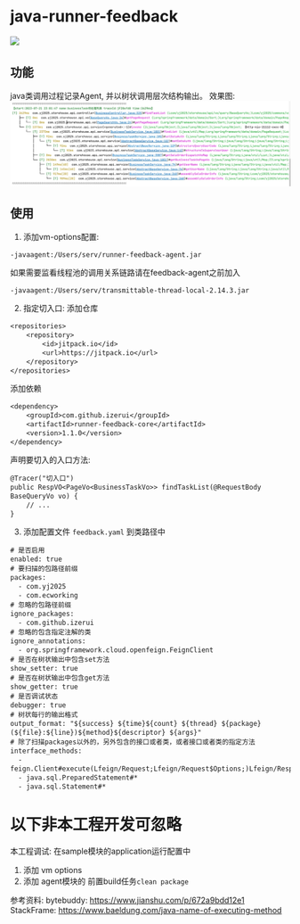 # java-runner-feedback

[![](https://jitpack.io/v/izerui/java-runner-feedback.svg)](https://jitpack.io/#izerui/java-runner-feedback)

## 功能
java类调用过程记录Agent, 并以树状调用层次结构输出。
效果图:
<img src="https://github.com/izerui/java-runner-feedback/blob/main/demo.jpg?raw=true">

## 使用
1. 添加vm-options配置:
```
-javaagent:/Users/serv/runner-feedback-agent.jar
```

如果需要监看线程池的调用关系链路请在feedback-agent之前加入
```
-javaagent:/Users/serv/transmittable-thread-local-2.14.3.jar
```

2. 指定切入口:
添加仓库
```
<repositories>
    <repository>
        <id>jitpack.io</id>
        <url>https://jitpack.io</url>
    </repository>
</repositories>
```
添加依赖
```
<dependency>
    <groupId>com.github.izerui</groupId>
    <artifactId>runner-feedback-core</artifactId>
    <version>1.1.0</version>
</dependency>
```
声明要切入的入口方法:
```
@Tracer("切入口")
public RespVO<PageVo<BusinessTaskVo>> findTaskList(@RequestBody BaseQueryVo vo) {
    // ...
}
```

3. 添加配置文件 `feedback.yaml` 到类路径中
```
# 是否启用
enabled: true
# 要扫描的包路径前缀
packages:
  - com.yj2025
  - com.ecworking
# 忽略的包路径前缀
ignore_packages:
  - com.github.izerui
# 忽略的包含指定注解的类
ignore_annotations:
  - org.springframework.cloud.openfeign.FeignClient
# 是否在树状输出中包含set方法
show_setter: true
# 是否在树状输出中包含get方法
show_getter: true
# 是否调试状态
debugger: true
# 树状每行的输出格式
output_format: "${success} ${time}${count} ${thread} ${package}(${file}:${line})${method}${descriptor} ${args}"
# 除了扫描packages以外的，另外包含的接口或者类，或者接口或者类的指定方法
interface_methods:
  - feign.Client#execute(Lfeign/Request;Lfeign/Request$Options;)Lfeign/Response;
  - java.sql.PreparedStatement#*
  - java.sql.Statement#*
```

以下非本工程开发可忽略
====================
本工程调试:
在sample模块的application运行配置中
1. 添加 vm options
2. 添加 agent模块的 前置build任务`clean package`

参考资料:
bytebuddy:
    https://www.jianshu.com/p/672a9bdd12e1
StackFrame:
    https://www.baeldung.com/java-name-of-executing-method
